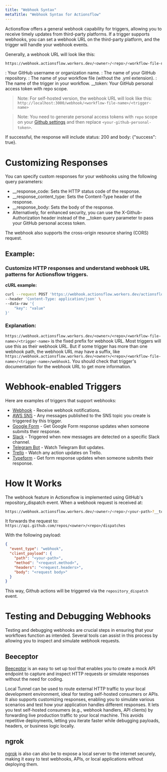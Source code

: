```yaml
---
title: "Webhook Syntax"
metaTitle: "Webhook Syntax for Actionsflow"
---
```


Actionsflow offers a general webhook capability for triggers, allowing you to receive timely updates from third-party platforms. If a trigger supports webhooks, you can set a webhook URL on the third-party platform, and the trigger will handle your webhook events.

Generally, a webhook URL will look like this:

```bash
https://webhook.actionsflow.workers.dev/<owner>/<repo>/<workflow-file-name>/<trigger-name>?__token=<your-github-personal-token>
```
<owner>: Your GitHub username or organization name.
<repo>: The name of your GitHub repository.
<workflow-file-name>: The name of your workflow file (without the .yml extension).
<trigger-name>: The name of the trigger in your workflow.
__token: Your GitHub personal access token with repo scope.

> Note: For self-hosted version, the webhook URL will look like this: `http://localhost:3000/webhook/<workflow-file-name>/<trigger-name>`

> Note: You need to generate personal access tokens with `repo` scope on your [Github settings](https://github.com/settings/tokens) and then replace `<your-github-personal-token>`.

If successful, the response will include status: 200 and body: {"success": true}.

# Customizing Responses

You can specify custom responses for your webhooks using the following query parameters:
- __response_code: Sets the HTTP status code of the response.
- __response_content_type: Sets the Content-Type header of the response.
- __response_body: Sets the body of the response.
- Alternatively, for enhanced security, you can use the X-Github-Authorization header instead of the __token query parameter to pass your GitHub personal access token.

The webhook also supports the cross-origin resource sharing (CORS) request.

## Example:

### Customize HTTP responses and understand webhook URL patterns for Actionsflow triggers.

**cURL example:**

```bash
curl --request POST 'https://webhook.actionsflow.workers.dev/actionsflow/webhook2github/webhook/webhook?__token=<your-github-personal-token>&__response_code=200' \
--header 'Content-Type: application/json' \
--data-raw '{
    "key": "value"
}'
```

### Explanation:

`https://webhook.actionsflow.workers.dev/<owner>/<repo>/<workflow-file-name>/<trigger-name>` is the fixed prefix for webhook URL. Most triggers will use this as their webhook URL. But if some trigger has more than one webhook path, the webhook URL may have a suffix, like `https://webhook.actionsflow.workers.dev/<owner>/<repo>/<workflow-file-name>/<trigger-name>/webhook1`. You should check that trigger's documentation for the webhook URL to get more information.

# Webhook-enabled Triggers

Here are examples of triggers that support webhooks:

- [Webhook](./triggers/webhook.md) - Receive webhook notifications.
- [AWS SNS](https://github.com/actionsflow/actionsflow/tree/main/packages/actionsflow-trigger-aws_sns) - Any messages published to the SNS topic you create is triggered by this trigger.
- [Google Form](https://github.com/actionsflow/actionsflow/tree/main/packages/actionsflow-trigger-google_form) - Get Google Form response updates when someone submits their response.
- [Slack](https://github.com/actionsflow/actionsflow/tree/main/packages/actionsflow-trigger-slack) - Triggered when new messages are detected on a specific Slack channel.
- [Telegram Bot](https://github.com/actionsflow/actionsflow/tree/main/packages/actionsflow-trigger-telegram_bot) - Watch Telegram Bot updates.
- [Trello](https://github.com/actionsflow/actionsflow/tree/main/packages/actionsflow-trigger-trello) - Watch any action updates on Trello.
- [Typeform](https://github.com/actionsflow/actionsflow/tree/main/packages/actionsflow-trigger-typeform) - Get form response updates when someone submits their response.

# How It Works

The webhook feature in Actionsflow is implemented using GitHub's repository_dispatch event. When a webhook request is received at:

```bash
https://webhook.actionsflow.workers.dev/<owner>/<repo>/<your-path>?__token=<your-github-personal-token>
```

It forwards the request to: `https://api.github.com/repos/<owner>/<repo>/dispatches`

With the following payload:

```json
{
  "event_type": "webhook",
  "client_payload": {
    "path": "<your-path>",
    "method": "<request.method>",
    "headers": "<request.headers>",
    "body": "<request body>"
  }
}
```

This way, Github actions will be triggered via the `repository_dispatch` event.

# Testing and Debugging Webhooks

Testing and debugging webhooks are crucial steps in ensuring that your workflows function as intended. Several tools can assist in this process by allowing you to inspect and simulate webhook requests.

## Beeceptor
[Beeceptor](https://beeceptor.com/webhook-integration/) is an easy to set up tool that enables you to create a mock API endpoint to capture and inspect HTTP requests or simulate responses without the need for coding.

Local Tunnel can be used to route external HTTP traffic to your local development environment, ideal for testing self-hosted consumers or APIs. It also supports customizing responses, enabling you to simulate various scenarios and test how your application handles different responses. It lets you test self-hosted consumers (e.g., webhook handlers, API clients) by forwarding live production traffic to your local machine. This avoids repetitive deployments, letting you iterate faster while debugging payloads, headers, or business logic locally.

## ngrok
[ngrok](https://ngrok.com/) is also can also be to expose a local server to the internet securely, making it easy to test webhooks, APIs, or local applications without deploying them.

